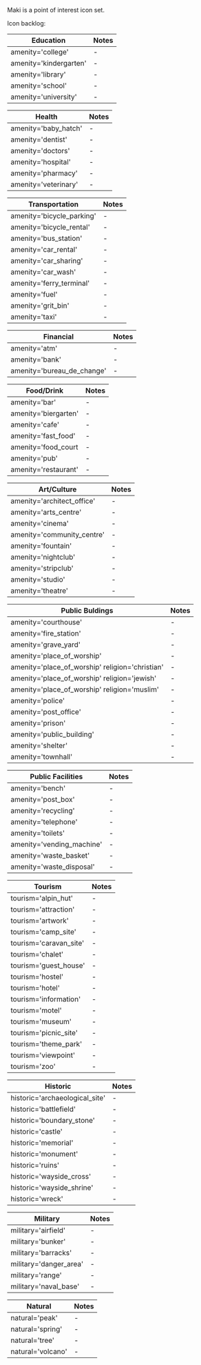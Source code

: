 Maki is a point of interest icon set.

Icon backlog:

| Education | Notes |
| --- | --- |
| amenity='college' | - |
| amenity='kindergarten' | - |
| amenity='library' | - |
| amenity='school' | - |
| amenity='university' | - |

| Health | Notes |
| --- | --- |
| amenity='baby_hatch' | - |
| amenity='dentist' | - |
| amenity='doctors' | - |
| amenity='hospital' | - |
| amenity='pharmacy' | - |
| amenity='veterinary' | - |

| Transportation | Notes |
| --- | --- |
| amenity='bicycle_parking' | - |
| amenity='bicycle_rental' | - |
| amenity='bus_station' | - |
| amenity='car_rental' | - |
| amenity='car_sharing' | - |
| amenity='car_wash' | - |
| amenity='ferry_terminal' | - |
| amenity='fuel' | - |
| amenity='grit_bin' | - |
| amenity='taxi' | - |

| Financial | Notes |
| --- | --- |
| amenity='atm' | - |
| amenity='bank' | - |
| amenity='bureau_de_change' | - |

| Food/Drink | Notes |
| --- | --- |
| amenity='bar' | - |
| amenity='biergarten' | - |
| amenity='cafe' | - |
| amenity='fast_food' | - |
| amenity='food_court | - |
| amenity='pub' | - |
| amenity='restaurant' | - | 

| Art/Culture | Notes |
| --- | --- |
| amenity='architect_office' | - |
| amenity='arts_centre' | - |
| amenity='cinema' | - |
| amenity='community_centre' | - |
| amenity='fountain' | - |
| amenity='nightclub' | - |
| amenity='stripclub' | - |
| amenity='studio' | - |
| amenity='theatre' | - |

| Public Buldings | Notes |
| --- | --- |
| amenity='courthouse' | - |
| amenity='fire_station' | - |
| amenity='grave_yard' | - |
| amenity='place_of_worship' | - |
| amenity='place_of_worship' religion='christian' | - |
| amenity='place_of_worship' religion='jewish' | - |
| amenity='place_of_worship' religion='muslim' | - |
| amenity='police' | - |
| amenity='post_office' | - |
| amenity='prison' | - |
| amenity='public_building' | - |
| amenity='shelter' | - |
| amenity='townhall' | - |

| Public Facilities | Notes |
| --- | --- |
| amenity='bench' | - |
| amenity='post_box' | - |
| amenity='recycling' | - | 
| amenity='telephone' | - |
| amenity='toilets' | - |
| amenity='vending_machine' | - |
| amenity='waste_basket' | - |
| amenity='waste_disposal' | - |

| Tourism | Notes |
| --- | --- |
| tourism='alpin_hut' | - |
| tourism='attraction' | - |
| tourism='artwork' | - |
| tourism='camp_site' | - |
| tourism='caravan_site' | - |
| tourism='chalet' | - |
| tourism='guest_house' | - |
| tourism='hostel' | - |
| tourism='hotel' | - |
| tourism='information' | - |
| tourism='motel' | - |
| tourism='museum' | - |
| tourism='picnic_site' | - |
| tourism='theme_park' | - |
| tourism='viewpoint' | - |
| tourism='zoo' | - |

| Historic | Notes |
| --- | --- |
| historic='archaeological_site' | - |
| historic='battlefield' | - |
| historic='boundary_stone' | - |
| historic='castle' | - |
| historic='memorial' | - |
| historic='monument' | - |
| historic='ruins' | - |
| historic='wayside_cross' | - |
| historic='wayside_shrine' | - |
| historic='wreck' | - |

| Military | Notes |
| --- | --- |
| military='airfield' | - |
| military='bunker' | - |
| military='barracks' | - |
| military='danger_area' | - |
| military='range' | - |
| military='naval_base' | - |

| Natural | Notes |
| --- | --- |
| natural='peak' | - |
| natural='spring' | - |
| natural='tree' | - |
| natural='volcano' | - |